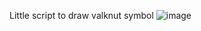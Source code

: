 Little script to draw valknut symbol
![image](https://github.com/user-attachments/assets/4fa17fdd-1347-43b6-ba36-5f382f7ac960)
